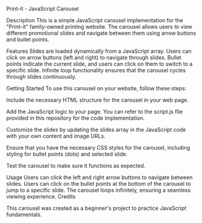 Print-it - JavaScript Carousel

Description
This is a simple JavaScript carousel implementation for the "Print-it" family-owned printing website. The carousel allows users to view different promotional slides and navigate between them using arrow buttons and bullet points.

Features
Slides are loaded dynamically from a JavaScript array.
Users can click on arrow buttons (left and right) to navigate through slides.
Bullet points indicate the current slide, and users can click on them to switch to a specific slide.
Infinite loop functionality ensures that the carousel cycles through slides continuously.

Getting Started
To use this carousel on your website, follow these steps:

Include the necessary HTML structure for the carousel in your web page.

Add the JavaScript logic to your page. You can refer to the script.js file provided in this repository for the code implementation.

Customize the slides by updating the slides array in the JavaScript code with your own content and image URLs.

Ensure that you have the necessary CSS styles for the carousel, including styling for bullet points (dots) and selected slide.

Test the carousel to make sure it functions as expected.

Usage
Users can click the left and right arrow buttons to navigate between slides.
Users can click on the bullet points at the bottom of the carousel to jump to a specific slide.
The carousel loops infinitely, ensuring a seamless viewing experience.
Credits

This carousel was created as a beginner's project to practice JavaScript fundamentals. 